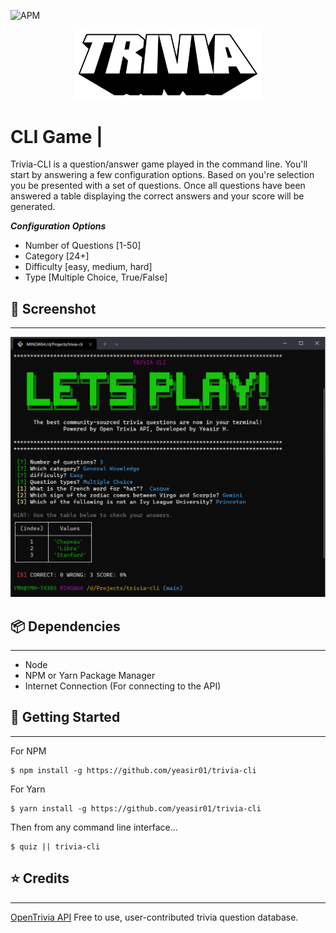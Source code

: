 ![APM](https://img.shields.io/github/license/yeasir01/trivia-cli)
<!-- https://img.shields.io/apm/l/trivia-cli -->

<p align="center">
    <img width="300px" src="./media/trivia-banner.png" />
</p>


# CLI Game |

Trivia-CLI is a question/answer game played in the command line. You'll start by answering a few configuration options. Based on you're selection you be presented with a set of questions. Once all questions have been answered a table displaying the correct answers and your score will be generated.

***Configuration Options***
- Number of Questions [1-50]
- Category [24+]
- Difficulty [easy, medium, hard]
- Type [Multiple Choice, True/False]

## 📸 Screenshot
---
<img src="./media/screenshot.png">

## 📦 Dependencies
---
- Node
- NPM or Yarn Package Manager
- Internet Connection (For connecting to the API)

## 🚩 Getting Started
---

For NPM
```
$ npm install -g https://github.com/yeasir01/trivia-cli
```
For Yarn
```
$ yarn install -g https://github.com/yeasir01/trivia-cli
```

Then from any command line interface...

```
$ quiz || trivia-cli
```

## ⭐ Credits
---
[OpenTrivia API](https://opentdb.com/) Free to use, user-contributed trivia question database.